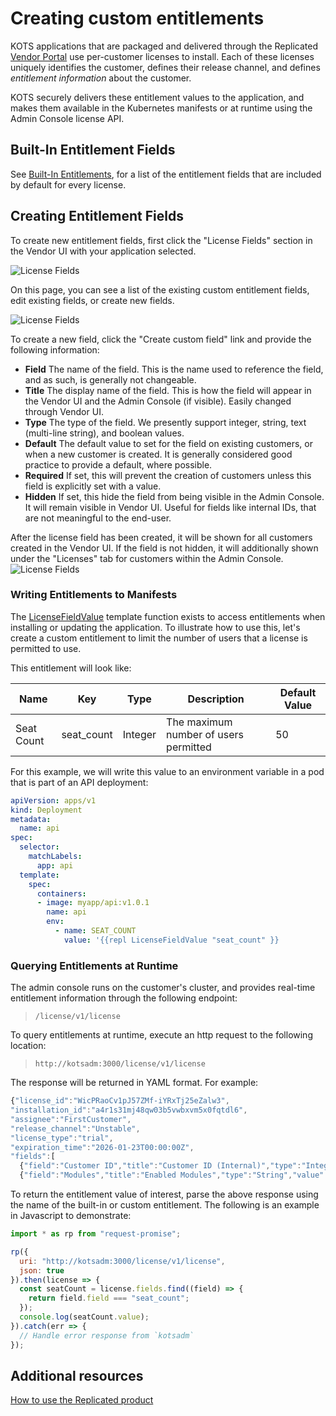 # Creating custom entitlements

KOTS applications that are packaged and delivered through the Replicated [Vendor Portal](https://vendor.replicated.com) use per-customer licenses to install.
Each of these licenses uniquely identifies the customer, defines their release channel, and defines _entitlement information_ about the customer.  

KOTS securely delivers these entitlement values to the application, and makes them available in the Kubernetes manifests or at runtime using the Admin Console license API.

## Built-In Entitlement Fields
See [Built-In Entitlements](/vendor/entitlements/built-in-entitlements), for a list of the entitlement fields that are included by default for every license.  

## Creating Entitlement Fields
To create new entitlement fields, first click the "License Fields" section in the Vendor UI with your application selected.

![License Fields](/images/license-fields.png)

On this page, you can see a list of the existing custom entitlement fields, edit existing fields, or create new fields.

![License Fields](/images/license-fields-create.png)

To create a new field, click the "Create custom field" link and provide the following information:

* **Field** The name of the field.
This is the name used to reference the field, and as such, is generally not changeable.
* **Title** The display name of the field.
This is how the field will appear in the Vendor UI and the Admin Console (if visible). Easily changed through Vendor UI.
* **Type** The type of the field.
We presently support integer, string, text (multi-line string), and boolean values.
* **Default** The default value to set for the field on existing customers, or when a new customer is created.
It is generally considered good practice to provide a default, where possible.
* **Required** If set, this will prevent the creation of customers unless this field is explicitly set with a value.
* **Hidden** If set, this hide the field from being visible in the Admin Console.
It will remain visible in Vendor UI.
Useful for fields like internal IDs, that are not meaningful to the end-user.

After the license field has been created, it will be shown for all customers created in the Vendor UI.
If the field is not hidden, it will additionally shown under the "Licenses" tab for customers within the Admin Console.
 ![License Fields](/images/license-fields-customer.png)


### Writing Entitlements to Manifests
The [LicenseFieldValue](/reference/template-functions/license-context) template function exists to access entitlements when installing or updating the application.
To illustrate how to use this, let's create a custom entitlement to limit the number of users that a license is permitted to use.

This entitlement will look like:

| Name | Key | Type | Description | Default Value |
|------|-----|------|-------------|---------------|
| Seat Count | seat_count | Integer | The maximum number of users permitted | 50 |

For this example, we will write this value to an environment variable in a pod that is part of an API deployment:

```yaml
apiVersion: apps/v1
kind: Deployment
metadata:
  name: api
spec:
  selector:
    matchLabels:
      app: api
  template:
    spec:
      containers:
      - image: myapp/api:v1.0.1
        name: api
        env:
          - name: SEAT_COUNT
            value: '{{repl LicenseFieldValue "seat_count" }}
```

### Querying Entitlements at Runtime
The admin console runs on the customer's cluster, and provides real-time entitlement information through the following endpoint:
>`/license/v1/license`

To query entitlements at runtime, execute an http request to the following location:
>`http://kotsadm:3000/license/v1/license`

The response will be returned in YAML format.
For example:
```javascript
{"license_id":"WicPRaoCv1pJ57ZMf-iYRxTj25eZalw3",
"installation_id":"a4r1s31mj48qw03b5vwbxvm5x0fqtdl6",
"assignee":"FirstCustomer",
"release_channel":"Unstable",
"license_type":"trial",
"expiration_time":"2026-01-23T00:00:00Z",
"fields":[
  {"field":"Customer ID","title":"Customer ID (Internal)","type":"Integer","value":121,"hide_from_customer":true},
  {"field":"Modules","title":"Enabled Modules","type":"String","value":"Analytics, Integration"}]}
```

To return the entitlement value of interest, parse the above response using the name of the built-in or custom entitlement.
The following is an example in Javascript to demonstrate:

```javascript
import * as rp from "request-promise";

rp({
  uri: "http://kotsadm:3000/license/v1/license",
  json: true
}).then(license => {
  const seatCount = license.fields.find((field) => {
    return field.field === "seat_count";
  });
  console.log(seatCount.value);
}).catch(err => {
  // Handle error response from `kotsadm`
});
```

## Additional resources

[How to use the Replicated product](http://localhost:3000/docs/vendor/getting-started-how-to-use-replicated)
